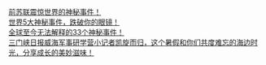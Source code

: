  
[前苏联震惊世界的神秘事件！](http://www.dianyue.me/archives/529/yt3ixt18cphfqduf/)  
[世界5大神秘事件，跌破你的眼镜！](http://www.dianyue.me/archives/529/a2lllm3x2532edi0/)  
[全球至今无法解释的33个神秘事件！](http://www.dianyue.me/archives/882/gaimoar9bgjqewhg/)  
[三门峡日报威海军事研学营小记者凯旋而归，这个暑假和你们共度难忘的海边时光，分享成长的美妙滋味！](http://www.dianyue.me/archives/962/izcqvuotl67le77b/)
